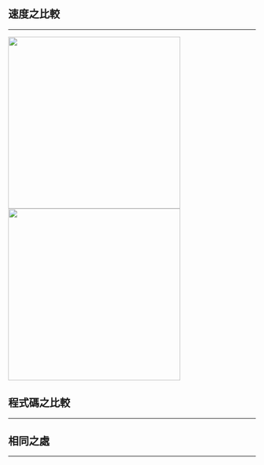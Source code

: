 ## 速度之比較
-------------------------
<img src="https://github.com/weberliao/Data-structure-and-Algorithm/blob/README.md/TIME.png" height='350' weight='200'>
<img src="https://github.com/weberliao/Data-structure-and-Algorithm/blob/README.md/123.png" height='350' weight='200'>

## 程式碼之比較
-------------------------

## 相同之處
---------------------------


